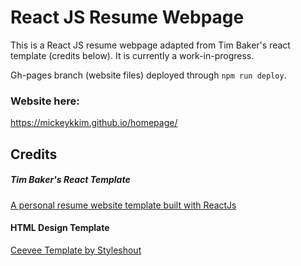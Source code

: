 # React JS Resume Webpage

This is a React JS resume webpage adapted from Tim Baker's react template (credits below). It is currently a work-in-progress.

Gh-pages branch (website files) deployed through `npm run deploy`.

### Website here: 
https://mickeykkim.github.io/homepage/

## Credits
##### Tim Baker's React Template
<a href="https://github.com/tbakerx/react-resume-template">A personal resume website template built with ReactJs</a>

#### HTML Design Template
<a href="https://www.styleshout.com/free-templates/ceevee/">Ceevee Template by Styleshout</a>